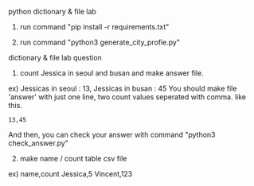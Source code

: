 python dictionary & file lab

1. run command "pip install -r requirements.txt"

2. run command "python3 generate_city_profie.py"

dictionary & file lab question

1. count Jessica in seoul and busan and make answer file.

 ex) Jessicas in seoul : 13, Jessicas in busan : 45
     You should make file 'answer' with just one line, two count values seperated with comma. like this.

	13,45

  And then, you can check your answer with command "python3 check_answer.py"

2. make name / count table csv file

 ex) name,count
     Jessica,5
     Vincent,123
